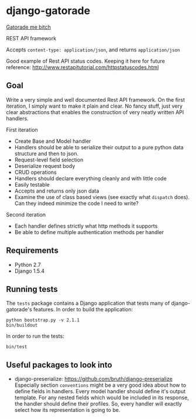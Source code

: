 # django-gatorade

[Gatorade me bitch](http://www.youtube.com/watch?v=wNvk4DD1fCU)

REST API framework

Accepts ``content-type: application/json``, and returns ``application/json``

Good example of Rest API status codes. Keeping it here for future reference:
http://www.restapitutorial.com/httpstatuscodes.html

## Goal

Write a very simple and well documented Rest API framework. On the first
iteration, I simply want to make it plain and clear. No fancy stuff, just very
clear abstractions that enables the construction of very neatly written API
handlers.

First iteration
* Create Base and Model handler
* Handlers should be able to serialize their output to a pure python data
  structure and then to json. 
* Request-level field selection
* Deserialize request body
* CRUD operations
* Handlers should declare everything cleanly and with little code
* Easily testable
* Accepts and returns only json data
* Examine the use of class based views (see exactly what ``dispatch`` does). 
  Can they indeed minimize the code I need to write?

Second iteration
* Each handler defines strictly what http methods it supports
* Be able to define multiple authentication methods per handler

## Requirements

* Python 2.7
* Django 1.5.4

## Running tests

The ``tests`` package contains a Django application that tests many of django-gatorade's features. 
In order to build the application:

	python bootstrap.py -v 2.1.1
	bin/buildout

In order to run the tests:

	bin/test

## Useful packages to look into
* django-preserialize: https://github.com/bruth/django-preserialize
Especially section ``conventions`` might be a very good idea about how to
define fields in handlers.
Every model handler should define it's output template. For any nested fields
which would be included in its response, the handler should define their
profiles.
So, every handler will exactly select how its representation is going to be.




